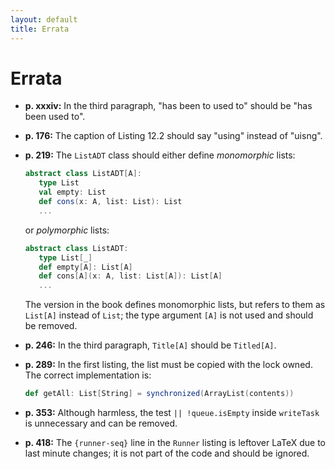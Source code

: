 ```yaml
---
layout: default
title: Errata
---
```


# Errata

  - **p. xxxiv:** In the third paragraph, "has been to used to" should be "has been used to".

  - **p. 176:** The caption of Listing 12.2 should say "using" instead of "uisng".

  - **p. 219:** The `ListADT` class should either define _monomorphic_ lists:
    ```scala
    abstract class ListADT[A]:
       type List
       val empty: List
       def cons(x: A, list: List): List
       ...
    ```
    or _polymorphic_ lists:
    ```scala
    abstract class ListADT:
       type List[_]
       def empty[A]: List[A]
       def cons[A](x: A, list: List[A]): List[A]
       ...
    ```
    The version in the book defines monomorphic lists, but refers to them as `List[A]` instead of `List`; the type argument `[A]` is not used and should be removed.

  - **p. 246:** In the third paragraph, `Title[A]` should be `Titled[A]`.
  
  - **p. 289:** In the first listing, the list must be copied with the lock owned. The correct implementation is:
    ```scala
    def getAll: List[String] = synchronized(ArrayList(contents))
    ```
  
  - **p. 353:** Although harmless, the test `|| !queue.isEmpty` inside `writeTask` is unnecessary and can be removed.
  
  - **p. 418:** The `{runner-seq}` line in the `Runner` listing is leftover LaTeX due to last minute changes; it is not part of the code and should be ignored.

